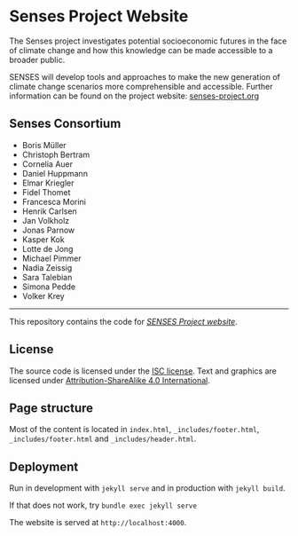 # Senses Project Website

The Senses project investigates potential socioeconomic futures in the face of climate change and how this knowledge can be made accessible to a broader public.

SENSES will develop tools and approaches to make the new generation of climate change scenarios more comprehensible and accessible. Further information can be found on the project website: [senses-project.org](http://senses-project.org/)

## Senses Consortium
- Boris Müller
- Christoph Bertram
- Cornelia Auer
- Daniel Huppmann
- Elmar Kriegler
- Fidel Thomet
- Francesca Morini
- Henrik Carlsen
- Jan Volkholz
- Jonas Parnow
- Kasper Kok
- Lotte de Jong
- Michael Pimmer
- Nadia Zeissig
- Sara Talebian
- Simona Pedde
- Volker Krey

---

This repository contains the code for [*SENSES Project website*](http://senses-project.org/).

## License

The source code is licensed under the [ISC license](LICENSE.md). Text and graphics are licensed under [Attribution-ShareAlike 4.0 International](https://creativecommons.org/licenses/by-sa/4.0/).

## Page structure

Most of the content is located in `index.html`, `_includes/footer.html`, `_includes/footer.html` and `_includes/header.html`.

## Deployment

Run in development with `jekyll serve` and in production with `jekyll build`.

If that does not work, try `bundle exec jekyll serve`

The website is served at `http://localhost:4000`.